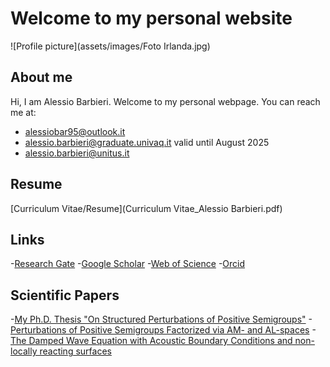 # Welcome to my personal website

![Profile picture](assets/images/Foto Irlanda.jpg)

## About me
Hi, I am Alessio Barbieri. Welcome to my personal webpage. You can reach me at:
- [alessiobar95@outlook.it](mailto:alessiobar95@outlook.it)
- [alessio.barbieri@graduate.univaq.it](mailto:alessio.barbieri@graduate.univaq.it) valid until August 2025
- [alessio.barbieri@unitus.it](mailto:alessio.barbieri@unitus.it)

## Resume
[Curriculum Vitae/Resume](Curriculum Vitae_Alessio Barbieri.pdf)

## Links
-[Research Gate](https://www.researchgate.net/profile/Alessio-Barbieri-2?ev=hdr_xprf)
-[Google Scholar](https://scholar.google.com/citations?user=KN1wbBcAAAAJ&hl=it)
-[Web of Science](https://www.webofscience.com/wos/author/record/MHQ-0041-2025)
-[Orcid](https://orcid.org/my-orcid?orcid=0000-0003-3737-085X)

## Scientific Papers
-[My Ph.D. Thesis "On Structured Perturbations of Positive Semigroups"](https://ricerca.univaq.it/handle/11697/260600)
-[Perturbations of Positive Semigroups Factorized via AM- and AL-spaces](https://link.springer.com/article/10.1007/s00028-024-01049-3)
-[The Damped Wave Equation with Acoustic Boundary Conditions and non-locally reacting surfaces](https://link.springer.com/article/10.1007/s00233-022-10319-w)
